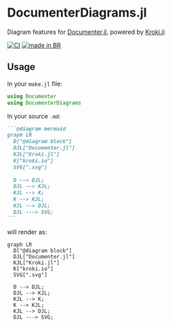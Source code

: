# DocumenterDiagrams.jl

Diagram features for [Documenter.jl](https://github.com/JuliaDocs/Documenter.jl), powered by [Kroki.jl](https://github.com/bauglir/Kroki.jl)

[![CI](https://github.com/pedromxavier/DocumenterDiagrams.jl/actions/workflows/ci.yml/badge.svg)](https://github.com/pedromxavier/DocumenterDiagrams.jl/actions/workflows/ci.yml)
[![made in BR](https://raw.githubusercontent.com/pedromxavier/flag-badges/main/badges/BR.svg)](https://github.com/pedromxavier/flag-badges)

## Usage

In your `make.jl` file:
```julia
using Documenter
using DocumenterDiagrams
```

In your source `.md`:
````markdown
```@diagram mermaid
graph LR
  D["@diagram block"]
  DJL["Documenter.jl"]
  KJL["Kroki.jl"]
  K["kroki.io"]
  SVG[".svg"]
  
  D --> DJL;
  DJL --> KJL;
  KJL --> K;
  K --> KJL;
  KJL --> DJL;
  DJL ---> SVG;
```
````

will render as:

```mermaid
graph LR
  D["@diagram block"]
  DJL["Documenter.jl"]
  KJL["Kroki.jl"]
  K["kroki.io"]
  SVG[".svg"]
  
  D --> DJL;
  DJL --> KJL;
  KJL --> K;
  K --> KJL;
  KJL --> DJL;
  DJL ---> SVG;
```
